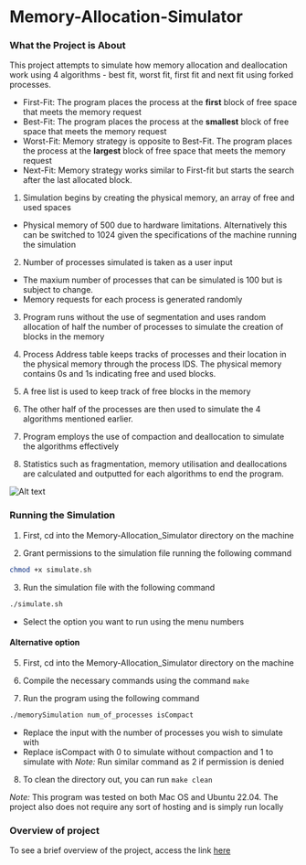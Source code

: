 # Memory-Allocation-Simulator

### What the Project is About
This project attempts to simulate how memory allocation and deallocation work using 4 algorithms -
best fit, worst fit, first fit and next fit using forked processes.
* First-Fit:
    The program places the process at the **first** block of free space that meets the memory request
* Best-Fit:
    The program places the process at the **smallest** block of free space that meets the memory request
* Worst-Fit: 
    Memory strategy is opposite to Best-Fit. The program places the process at the **largest** block of free space that meets the memory request
* Next-Fit:
    Memory strategy works similar to First-fit but starts the search after the last allocated block.

1. Simulation begins by creating the physical memory, an array of free and used spaces
- Physical memory of 500 due to hardware limitations. Alternatively this can be switched to 1024 given the specifications of the machine running the simulation

2. Number of processes simulated is taken as a user input
- The maxium number of processes that can be simulated is 100 but is subject to change.
- Memory requests for each process is generated randomly

3. Program runs without the use of segmentation and uses random allocation of half the number of processes to simulate the creation of blocks in the memory

4. Process Address table keeps tracks of processes and their location in the physical memory through the process IDS. The physical memory contains 0s and 1s indicating free and used blocks.

5. A free list is used to keep track of free blocks in the memory

6. The other half of the processes are then used to simulate the 4 algorithms mentioned earlier.

7. Program employs the use of compaction and deallocation to simulate the algorithms effectively 

8. Statistics such as fragmentation, memory utilisation and deallocations are calculated and outputted for each algorithms to end the program.

![Alt text](https://github.com/MaameMozuma/Memory-Allocation-Simulator/assets/60921784/07fbe9ca-87dc-4275-9934-b7f2b4e74ddf "figure An image showing a high level overview of how the various data structures in this program look")


### Running the Simulation

1. First, cd into the Memory-Allocation_Simulator directory on the machine

2. Grant permissions to the simulation file running the following command
```bash
chmod +x simulate.sh
```

3. Run the simulation file with the following command
```bash
./simulate.sh
```
- Select the option you want to run using the menu numbers

#### Alternative option
5. First, cd into the Memory-Allocation_Simulator directory on the machine

6. Compile the necessary commands using the command `make` 

7. Run the program using the following command
```bash
./memorySimulation num_of_processes isCompact
```
- Replace the input with the number of processes you wish to simulate with
- Replace isCompact with 0 to simulate without compaction and 1 to simulate with
_Note:_ Run similar command as 2 if permission is denied 

8. To clean the directory out, you can run `make clean`


_Note:_ This program was tested on both Mac OS and Ubuntu 22.04. The project also does not require any sort of hosting and is simply run locally

### Overview of project
To see a brief overview of the project, access the link [here](https://youtu.be/K-UOyZRXeHI)

